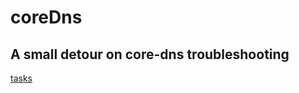 # coreDns

## A small detour on core-dns troubleshooting

[tasks](../../config/tasks/k8s-utils.yaml)
